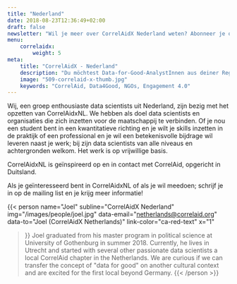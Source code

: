 ```yaml
---
title: "Nederland"
date: 2018-08-23T12:36:49+02:00
draft: false
newsletter: "Wil je meer over CorrelAidX Nederland weten? Abonneer je op onze nieuwsbrief!"
menu: 
    correlaidx:
        weight: 5
meta:
    title: "CorrelAidX - Nederland"
    description: "Du möchtest Data-for-Good-AnalystInnen aus deiner Region kennenlernen, und zusammen Daten für den guten Zweck nutzen? Mit CorrelAidX bringen wir Data for Good in deine Stadt!"
    image: "509-correlaid-x-thumb.jpg"
    keywords: "CorrelAid, Data4Good, NGOs, Engagement 4.0"
---
```


Wij, een groep enthousiaste data scientists uit Nederland, zijn bezig met het opzetten van CorrelAidxNL.
We hebben als doel data scientists en organisaties die zich inzetten voor de maatschappij te verbinden.
Of je nou een student bent in een kwantitatieve richting en je wilt je skills inzetten in de praktijk of een professional en je wil een betekenisvolle bijdrage wil leveren naast je werk; bij zijn data scientists van alle niveaus en achtergronden welkom.
Het werk is op vrijwillige basis.



CorrelAidxNL is geïnspireerd op en in contact met CorrelAid, opgericht in Duitsland.

Als je geïnteresseerd bent in CorrelAidxNL of als je wil meedoen; schrijf je in op de mailing list en je krijg meer informatie!


{{< person 
    name="Joel"
    subline="CorrelAidX Nederland"
    img="/images/people/joel.jpg"
    data-email="netherlands@correlaid.org"
    data-to="Joel (CorrelAidX Netherlands)"
    link-color="ca-red-text"
    x="1"
>}}
Joel graduated from his master program in political science at University of Gothenburg in summer 2018.
Currently, he lives in Utrecht and started with several other passionate data scientists a local CorrelAid chapter in the Netherlands.
We are curious if we can transfer the concept of "data for good" on another cultural context and are excited for the first local beyond Germany.
{{< /person >}}
